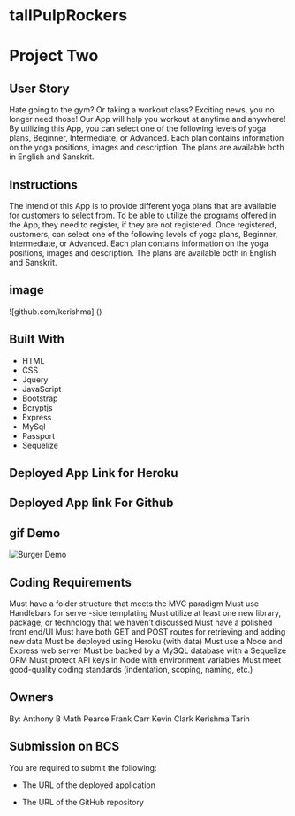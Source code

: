 # tallPulpRockers
# Project Two

## User Story
Hate going to the gym? Or taking a workout class? Exciting news, you no longer need those! Our App will help you workout at anytime and anywhere!
By utilizing this App, you can select one of the following levels of yoga plans, Beginner, Intermediate, or Advanced. Each plan contains information on the yoga positions, images and description. The plans are available both in English and Sanskrit.

## Instructions
The intend of this App is to provide different yoga plans that are available for customers to select from. To be able to utilize the programs offered in the App, they need to register, if they are not registered. Once registered, customers, can select one of the following levels of yoga plans, Beginner, Intermediate, or Advanced. Each plan contains information on the yoga positions, images and description. The plans are available both in English and Sanskrit.

## image
![github.com/kerishma] ()

## Built With
- HTML
- CSS
- Jquery
- JavaScript 
- Bootstrap
- Bcryptjs
- Express
- MySql
- Passport
- Sequelize

## Deployed App Link for Heroku

## Deployed App link For Github 


## gif Demo
![Burger Demo](demo/)


## Coding Requirements
Must have a folder structure that meets the MVC paradigm
Must use Handlebars for server-side templating
Must utilize at least one new library, package, or technology that we haven’t discussed
Must have a polished front end/UI
Must have both GET and POST routes for retrieving and adding new data
Must be deployed using Heroku (with data)
Must use a Node and Express web server
Must be backed by a MySQL database with a Sequelize ORM
Must protect API keys in Node with environment variables
Must meet good-quality coding standards  (indentation, scoping, naming, etc.)


## Owners
By: Anthony B
Math Pearce
Frank Carr
Kevin Clark
Kerishma Tarin


## Submission on BCS

You are required to submit the following:

* The URL of the deployed application

* The URL of the GitHub repository